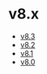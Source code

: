 # v8.x

- [v8.3](v8.3/index.md)
- [v8.2](v8.2/index.md)
- [v8.1](v8.1/index.md)
- [v8.0](v8.0/index.md)
